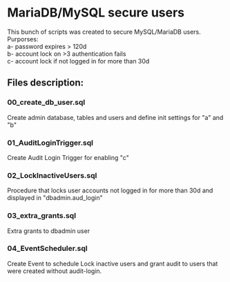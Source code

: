 # MariaDB/MySQL secure users
This bunch of scripts was created to secure MySQL/MariaDB users.
Purporses:  
  a- password expires > 120d  
  b- account lock on >3 authentication fails  
  c- account lock if not logged in for more than 30d  

## Files description:
### 00_create_db_user.sql
Create admin database, tables and users and define init settings for "a" and "b"

### 01_AuditLoginTrigger.sql
Create Audit Login Trigger for enabling "c"

### 02_LockInactiveUsers.sql
Procedure that locks user accounts not logged in for more than 30d and displayed in "dbadmin.aud_login"

### 03_extra_grants.sql
Extra grants to dbadmin user

### 04_EventScheduler.sql
Create Event to schedule Lock inactive users and grant audit to users that were created without audit-login. 

